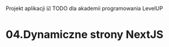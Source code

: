 Projekt aplikacji :ballot_box_with_check: TODO dla akademii programowania LevelUP

# 04.Dynamiczne strony NextJS
